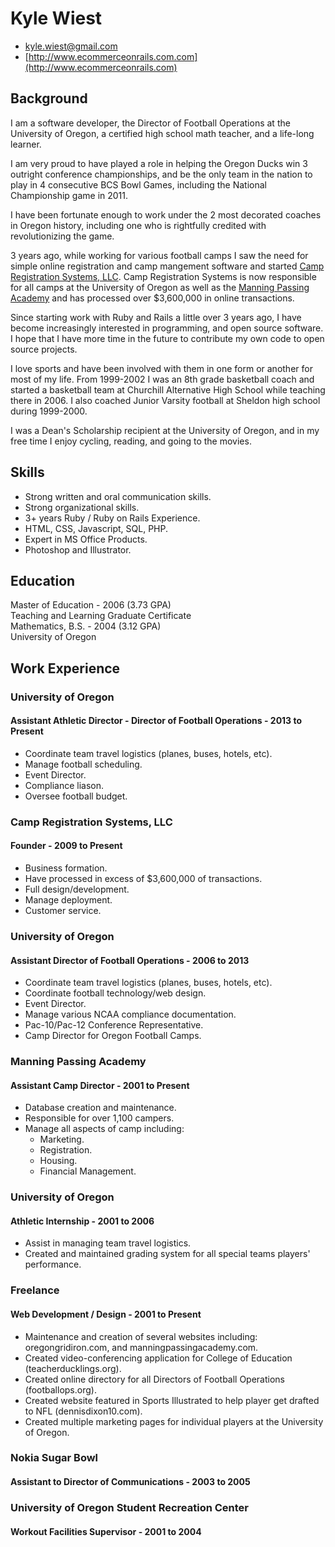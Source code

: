 # Kyle Wiest

* [kyle.wiest@gmail.com](mailto:kyle.wiest@gmail.com)
* [http://www.ecommerceonrails.com.com](http://www.ecommerceonrails.com)

## Background

I am a software developer, the Director of Football Operations at the
University of Oregon, a certified high school math teacher, and a life-long
learner.

I am very proud to have played a role in helping the Oregon Ducks win 3
outright conference championships, and be the only team in the nation to play in
4 consecutive BCS Bowl Games, including the National Championship game in 2011.

I have been fortunate enough to work under the 2 most decorated coaches in Oregon
history, including one who is rightfully credited with revolutionizing the game.

3 years ago, while working for various football camps I saw the need for simple
online registration and camp mangement software and started [Camp Registration
Systems, LLC](https://campregistrationsystems.com). Camp Registration Systems
is now responsible for all camps at the University of Oregon as well as the
[Manning Passing Academy](http://manningpassingacademy.com) and has processed
over $3,600,000 in online transactions.

Since starting work with Ruby and Rails a little over 3 years ago, I have become
increasingly interested in programming, and open source software. I hope that I
have more time in the future to contribute my own code to open source projects.

I love sports and have been involved with them in one form or another for most
of my life. From 1999-2002 I was an 8th grade basketball coach and started a
basketball team at Churchill Alternative High School while teaching there in
2006. I also coached Junior Varsity football at Sheldon high school during
1999-2000.

I was a Dean's Scholarship recipient at the University of Oregon, and in my free
time I enjoy cycling, reading, and going to the movies.

## Skills

* Strong written and oral communication skills.
* Strong organizational skills.
* 3+ years Ruby / Ruby on Rails Experience.
* HTML, CSS, Javascript, SQL, PHP.
* Expert in MS Office Products.
* Photoshop and Illustrator.

## Education

Master of Education - 2006 (3.73 GPA)  
Teaching and Learning Graduate Certificate  
Mathematics, B.S. - 2004 (3.12 GPA)  
University of Oregon

## Work Experience

### University of Oregon
#### Assistant Athletic Director - Director of Football Operations - 2013 to Present

* Coordinate team travel logistics (planes, buses, hotels, etc).
* Manage football scheduling.
* Event Director.
* Compliance liason.
* Oversee football budget.

### Camp Registration Systems, LLC
#### Founder - 2009 to Present

* Business formation.
* Have processed in excess of $3,600,000 of transactions.
* Full design/development.
* Manage deployment.
* Customer service.

### University of Oregon
#### Assistant Director of Football Operations - 2006 to 2013

* Coordinate team travel logistics (planes, buses, hotels, etc).
* Coordinate football technology/web design.
* Event Director.
* Manage various NCAA compliance documentation.
* Pac-10/Pac-12 Conference Representative.
* Camp Director for Oregon Football Camps.

### Manning Passing Academy
#### Assistant Camp Director - 2001 to Present

* Database creation and maintenance.
* Responsible for over 1,100 campers.
* Manage all aspects of camp including:
  * Marketing.
  * Registration.
  * Housing.
  * Financial Management.

### University of Oregon
#### Athletic Internship - 2001 to 2006

* Assist in managing team travel logistics.
* Created and maintained grading system for all special teams players'
  performance.

### Freelance
#### Web Development / Design - 2001 to Present

* Maintenance and creation of several websites including: oregongridiron.com,
  and manningpassingacademy.com.
* Created video-conferencing application for College of Education
  (teacherducklings.org).
* Created online directory for all Directors of Football Operations
  (footballops.org).
* Created website featured in Sports Illustrated to help player get drafted
  to NFL (dennisdixon10.com).
* Created multiple marketing pages for individual players at the University of
  Oregon.

### Nokia Sugar Bowl
#### Assistant to Director of Communications - 2003 to 2005

### University of Oregon Student Recreation Center
#### Workout Facilities Supervisor - 2001 to 2004
